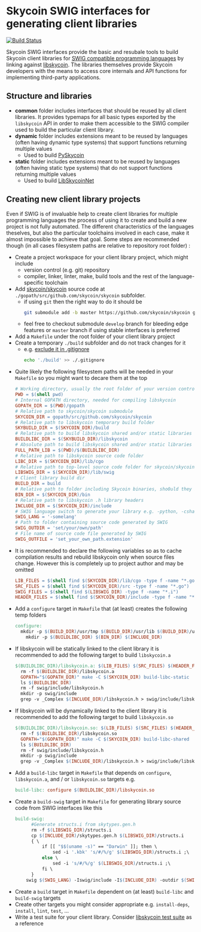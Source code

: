 
# Skycoin SWIG interfaces for generating client libraries

[![Build Status](https://travis-ci.org/skycoin/skycoin.svg)](https://travis-ci.org/skycoin/skycoin)

Skycoin SWIG interfaces provide the basic and resubale tools to build Skycoin client libraries
for [SWIG compatible programming languages](http://www.swig.org/compat.html) by linking against
[libskycoin](../cgo/README.md). The libraries themselves provide Skycoin developers with the
means to access core internals and API functions for implementing third-party applications.

## Structure and libraries

- **common** folder includes interfaces that should be reused by all client libraries. It provides
  typemaps for all basic types exported by the `libskycoin` API in order to make them accessible
  to the SWIG compiler used to build the particular client library.
- **dynamic** folder includes extensions meant to be reused by languages (often having dynamic
  type systems) that support functions returning multiple values
  * Used to build [PySkycoin](https://pypi.org/project/pyskycoin/)
- **static** folder includes extensions meant to be reused by languages (often having static
  type systems) that do not support functions returning multiple values
  * Used to build [LibSkycoinNet](https://www.nuget.org/packages/LibskycoinNet)

## Creating new client library projects

Even if SWIG is of invaluable help to create client libraries for multiple programming languages
the process of using it to create and build a new project is not fully automated. The different
characteristics of the languages theselves, but also the particular toolchains involved in each
case, make it almost impossible to achieve that goal. Some steps are recommended though
(in all cases filesystem paths are relative to repository root folder) :

- Create a project workspace for your client library project, which might include
  * version control (e.g. git) repository
  * compiler, linker, linter, make, build tools and the rest of the language-specific toolchain
- Add [skycoin/skycoin](https://github.com/skycoin/skycoin) source code at
  `./gopath/src/github.com/skycoin/skycoin` subfolder.
  * if using `git` then the right way to do it should be
    ```sh
    git submodule add -b master https://github.com/skycoin/skycoin gopath/src/github.com/skycoin/skycoin
    ```
  * feel free to checkout submodule `develop` branch for bleeding edge features or
    `master` branch if using stable interfaces is preferred
- Add a `Makefile` under the root folder of your client library project
- Create a temporary `./build` subfolder and do not track changes for it
  * e.g. [exclude it in .gitignore](https://git-scm.com/docs/gitignore)
    ```sh
    echo './build' >> ./.gitignore
    ```
- Quite likely the following filesystem paths will be needed in your `Makefile` so you might want
  to decare them at the top
  ```makefile
  # Working directory, usually the root folder of your version control repository
  PWD = $(shell pwd)
  # Internal GOPATH directory, needed for compiling libskycoin
  GOPATH_DIR = $(PWD)/gopath
  # Relative path to skycoin/skycoin submodule
  SKYCOIN_DIR = gopath/src/github.com/skycoin/skycoin
  # Relative path to libskycoin temporary build folder
  SKYBUILD_DIR = $(SKYCOIN_DIR)/build
  # Relative path to build libskycoin shared and/or static libraries
  BUILDLIBC_DIR = $(SKYBUILD_DIR)/libskycoin
  # Absolute path to build libskycoin shared and/or static libraries
  FULL_PATH_LIB = $(PWD)/$(BUILDLIBC_DIR)
  # Relative path to libskycoin source code folder
  LIBC_DIR = $(SKYCOIN_DIR)/lib/cgo
  # Relative path to top-level source code folder for skycoin/skycoin SWIG interfaces 
  LIBSWIG_DIR = $(SKYCOIN_DIR)/lib/swig
  # Client library build dir
  BUILD_DIR = build
  # Relative path to folder including Skycoin binaries, sho0uld they be needed
  BIN_DIR = $(SKYCOIN_DIR)/bin
  # Relative path to libskycoin .h library headers
  INCLUDE_DIR = $(SKYCOIN_DIR)/include
  # SWIG language switch to generate your library e.g. -python, -csharp, ...
  SWIG_LANG = '-somelang'
  # Path to folder containing source code generated by SWIG
  SWIG_OUTDIR = 'set/your/own/path'
  # File name of source code file generated by SWIG
  SWIG_OUTFILE = 'set_your_own_path.extension'
  ```
- It is recommended to declare the following variables so as to cache compilation
  results and rebuild libskycoin only when source files change. However this is
  completely up to project author and may be omitted
  ```makefile
  LIB_FILES = $(shell find $(SKYCOIN_DIR)/lib/cgo -type f -name "*.go")
  SRC_FILES = $(shell find $(SKYCOIN_DIR)/src -type f -name "*.go")
  SWIG_FILES = $(shell find $(LIBSWIG_DIR) -type f -name "*.i")
  HEADER_FILES = $(shell find $(SKYCOIN_DIR)/include -type f -name "*.h")
  ```
- Add a `configure` target in `Makefile` that (at least) creates the
  following temp folders
  ```makefile
  configure:
    mkdir -p $(BUILD_DIR)/usr/tmp $(BUILD_DIR)/usr/lib $(BUILD_DIR)/usr/include
	  mkdir -p $(BUILDLIBC_DIR) $(BIN_DIR) $(INCLUDE_DIR)
  ```
- If libskycoin will be statically linked to the client library it is recommended
  to add the following target to build `libskycoin.a`
  ```makefile
  $(BUILDLIBC_DIR)/libskycoin.a: $(LIB_FILES) $(SRC_FILES) $(HEADER_FILES)
  	rm -f $(BUILDLIBC_DIR)/libskycoin.a
  	GOPATH="$(GOPATH_DIR)" make -C $(SKYCOIN_DIR) build-libc-static
  	ls $(BUILDLIBC_DIR)
  	rm -f swig/include/libskycoin.h
  	mkdir -p swig/include
  	grep -v _Complex $(INCLUDE_DIR)/libskycoin.h > swig/include/libskycoin.h
  ```
- If libskycoin will be dynamically linked to the client library it is recommended
  to add the following target to build `libskycoin.so`
  ```makefile
  $(BUILDLIBC_DIR)/libskycoin.so: $(LIB_FILES) $(SRC_FILES) $(HEADER_FILES)
  	rm -f $(BUILDLIBC_DIR)/libskycoin.so
  	GOPATH="$(GOPATH_DIR)" make -C $(SKYCOIN_DIR) build-libc-shared
  	ls $(BUILDLIBC_DIR)
  	rm -f swig/include/libskycoin.h
  	mkdir -p swig/include
  	grep -v _Complex $(INCLUDE_DIR)/libskycoin.h > swig/include/libskycoin.h
  ```
- Add a `build-libc` target in `Makefile` that depends on `configure`,
  `libskycoin.a`, and / or `libskycoin.so` targets e.g.
  ```makefile
  build-libc: configure $(BUILDLIBC_DIR)/libskycoin.so
  ```
- Create a `build-swig` target in `Makefile` for generating library source code
  from SWIG interfaces like this
  ```makefile
  build-swig:
		#Generate structs.i from skytypes.gen.h
		rm -f $(LIBSWIG_DIR)/structs.i
		cp $(INCLUDE_DIR)/skytypes.gen.h $(LIBSWIG_DIR)/structs.i
		{ \
			if [[ "$$(uname -s)" == "Darwin" ]]; then \
				sed -i '.kbk' 's/#/%/g' $(LIBSWIG_DIR)/structs.i ;\
			else \
				sed -i 's/#/%/g' $(LIBSWIG_DIR)/structs.i ;\
			fi \
		}
	  swig $(SWIG_LANG) -Iswig/include -I$(INCLUDE_DIR) -outdir $(SWIG_OUTDIR) -o $(SWIG_OUTDIR)/$(SWIG_OUTFILE) $(LIBSWIG_DIR)/skycoin.i
  ```
- Create a `build` target in `Makefile` dependent on (at least) `build-libc`
  and `build-swig` targets
- Create other targets you might consider appropriate e.g. `install-deps`,
  `install`, `lint`, `test`, ...
- Write a test suite for your client library. Consider
  [libskycoin test suite](https://github.com/skycoin/skycoin/tree/master/lib/cgo/tests)
  as a reference

